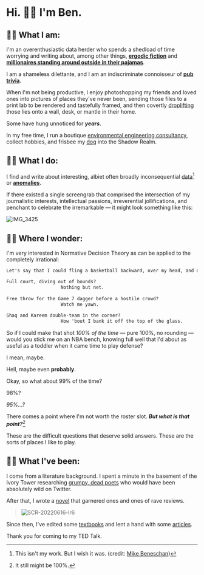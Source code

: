 # Hi. 🙆‍♂️ I'm Ben. 


## 🙋‍♂️ What I am:

I'm an overenthusiastic data herder who spends a shedload of time worrying and writing about, among other things, **[ergodic fiction](https://en.wikipedia.org/wiki/Ergodic_literature)** and **[millionaires standing around outside in their pajamas](https://www.fangraphs.com/)**.

I am a shameless dilettante, and I am an indiscriminate connoisseur of **[pub trivia](https://en.wikipedia.org/wiki/Wikipedia:Random)**.

When I'm not being productive, I enjoy photoshopping my friends and loved ones into pictures of places they've never been, sending those files to a print lab to be rendered and tastefully framed, and then covertly [droplifting](https://en.wiktionary.org/wiki/droplifting#:~:text=Noun,form%20of%20countercultural%20performance%20art) those lies onto a wall, desk, or mantle in their home. 

Some have hung unnoticed for ***years***.

In my free time, I run a boutique [environmental engineering consultancy](https://www.readylimit.com/), collect hobbies, and frisbee my [dog](https://www.instagram.com/dangerkermit) into the Shadow Realm.

## 🧑‍💻 What I do:

I find and write about interesting, albiet often broadly inconsequential [data](https://miro.medium.com/max/1050/1*6c9bsATfG5snMP-j4RT2cw.png)[^1] or **[anomalies](https://www.washingtonpost.com/wp-dyn/content/article/2007/08/10/AR2007081001606_pf.html)**. 

If there existed a single screengrab that comprised the intersection of my journalistic interests, intellectual passions, irreverential jollifications, and penchant to celebrate the irremarkable — it might look something like this:

![IMG_3425](https://user-images.githubusercontent.com/48364609/174190731-b3bd5168-404d-482f-9e3a-48be25194280.jpeg)
[^1]: This isn't my work. But I wish it was. (credit: [Mike Beneschan](https://mikebeneschan.medium.com/))

## 🤷‍♂️ Where I wonder:

I'm very interested in Normative Decision Theory as can be applied to the completely irrational:

```markdown
Let's say that I could fling a basketball backward, over my head, and drain it from anywhere on the court: 

Full court, diving out of bounds?
                    Nothing but net.
                    
Free throw for the Game 7 dagger before a hostile crowd? 
                    Watch me yawn.
                    
Shaq and Kareem double-team in the corner? 
                    How 'bout I bank it off the top of the glass.
```

So if I could make that shot _100% of the time_ — pure 100%, no rounding — would you stick me on an NBA bench, knowing full well that I'd about as useful as a toddler when it came time to play defense?

I mean, maybe. 

Hell, maybe even **probably**.

Okay, so what about 99% of the time?

98%?

_95%...?_

There comes a point where I'm not worth the roster slot. **_But what is that point?_**[^2]

These are the difficult questions that deserve solid answers. These are the sorts of places I like to play.

[^2]: It still might be 100%.

## 🧑‍🚀 What I've been:

I come from a literature background. I spent a minute in the basement of the Ivory Tower researching [grumpy, dead poets](https://www.google.com/books/edition/Commandeering_Death/Ad6YQwAACAAJ?hl=en) who would have been absolutely wild on Twitter.

After that, I wrote a [novel](https://www.google.com/books/edition/Sifting_Through_Static/4rjqsgEACAAJ?hl=en) that garnered ones and ones of rave reviews. 

>![SCR-20220616-lr6](https://user-images.githubusercontent.com/48364609/174190116-b5f4642b-8322-48be-a73b-24f3a6a31006.png)

Since then, I've edited some [textbooks](https://www.google.com/books/edition/A_Day_in_the_Life_of_an_American_Worker/t7S8xAEACAAJ?hl=en) and lent a hand with some [articles](https://www.cell.com/one-earth/fulltext/S2590-3322(22)00220-2).

Thank you for coming to my TED Talk.
<!--
**obverter/obverter** is a ✨ _special_ ✨ repository because its `README.md` (this file) appears on your GitHub profile.

Here are some ideas to get you started:

- 🔭 I’m currently working on ...
- 🌱 I’m currently learning ...
- 👯 I’m looking to collaborate on ...
- 🤔 I’m looking for help with ...
- 💬 Ask me about ...
- 📫 How to reach me: ...
- 😄 Pronouns: ...
- ⚡ Fun fact: ...
-->
